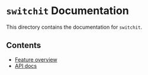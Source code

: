 # `switchit` Documentation

This directory contains the documentation for `switchit`.

## Contents

- [Feature overview](features)
- [API docs](api)


